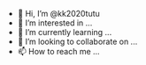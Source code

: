 - 👋 Hi, I’m @kk2020tutu
- 👀 I’m interested in ...
- 🌱 I’m currently learning ...
- 💞️ I’m looking to collaborate on ...
- 📫 How to reach me ...

<!---
kk2020tutu/kk2020tutu is a ✨ special ✨ repository because its `README.md` (this file) appears on your GitHub profile.
You can click the Preview link to take a look at your changes.
--->
